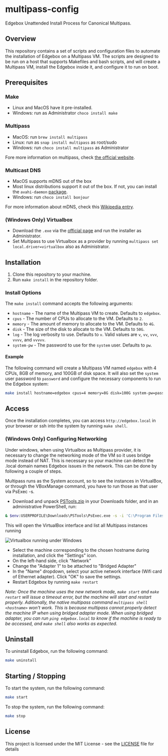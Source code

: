# multipass-config

Edgebox Unattended Install Process for Canonical Multipass.

## Overview

This repository contains a set of scripts and configuration files to automate the installation of Edgebox on a Multipass VM. The scripts are designed to be run on a host that supports Makefiles and bash scripts, and will create a Multipass VM, install the Edgebox inside it, and configure it to run on boot.

## Prerequisites

### Make

* Linux and MacOS have it pre-installed.
* Windows: run as Administrator `choco install make`

### Multipass

* MacOS: run `brew install multipass`
* Linux: run as `snap install multipass` as root/sudo
* Windows: run `choco install multipass` as Administrator

Fore more information on multipass, check [the official website](https://multipass.run/).

### Multicast DNS

* MacOS supports mDNS out of the box
* Most linux distributions support it out of the box. If not, you can install the `avahi-daemon` [package](https://avahi.org/).
* Windows: run `choco install bonjour`

For more information about mDNS, check this [Wikipedia entry](https://en.wikipedia.org/wiki/Multicast_DNS).

### (Windows Only) Virtualbox

* Download the `.exe` via the [official page](https://www.virtualbox.org/wiki/Downloads) and run the installer as Administrator.
* Set Multipass to use Virtualbox as a provider by running `multipass set local.driver=virtualbox` also as Administrator.

## Installation

1. Clone this repository to your machine.
2. Run `make install` in the repository folder.

### Install Options

The `make install` command accepts the following arguments:

* `hostname` - The name of the Multipass VM to create. Defaults to `edgebox`.
* `cpus` - The number of CPUs to allocate to the VM. Defaults to `2`.
* `memory` - The amount of memory to allocate to the VM. Defaults to `4G`.
* `disk` - The size of the disk to allocate to the VM. Defaults to `50G`.
* `log` - The log verbosity to use. Defaults to `v`. Valid values are `v`, `vv`, `vvv`, `vvvv`, and `vvvvv`.
* `system-pw` - The password to use for the `system` user. Defaults to `pw`.

#### Example

The following command will create a Multipass VM named `edgebox` with 4 CPUs, 8GB of memory, and 100GB of disk space. It will also set the `system` user password to `password` and configure the necessary components to run the Edgebox system:

```bash
make install hostname=edgebox cpus=4 memory=8G disk=100G system-pw=password
```

## Access

Once the installation completes, you can access `http://edgebox.local` in your browser or ssh into the system by running `make shell`.

### (Windows Only) Configuring Networking

Under windows, when using Virtualbox as Multipass provider, it is necessary to change the networking mode of the VM so it uses bridge mode instead of NAT. This is necessary so your machine can detect the .local domain names Edgebox issues in the network. This can be done by following a couple of steps.

Multipass runs as the System account, so to see the instances in VirtualBox, or through the VBoxManage command, you have to run those as that user via PsExec -s. 

* Download and unpack [PSTools.zip](https://download.sysinternals.com/files/PSTools.zip) in your Downloads folder, and in an administrative PowerShell, run:

```bash
& $env:USERPROFILE\Downloads\PSTools\PsExec.exe -s -i 'C:\Program Files\Oracle\VirtualBox\VirtualBox.exe
```

This will open the VirtualBox interface and list all Multipass instances running

![Virtualbox running under Windows](https://ubuntucommunity.s3.dualstack.us-east-2.amazonaws.com/optimized/2X/e/edce2443fef2f4b99784d6a87273f26a885d32a3_2_690x445.png)

* Select the machine corresponding to the chosen hostname during installation, and click the "Settings" icon.
* On the left-hand side, click "Network"
* Change the "Adapter 1" to be attached to "Bridged Adapter"
* In the "Name" dropdown, select your active network interface (Wifi card of Ethernet adapter). Click "OK" to save the settings.
* Restart Edgebox by running `make restart`

_Note: Once the machine uses the new network mode, `make start` and `make restart` will issue a timeout error, but the machine will start and restart properly. Aditionally, the native multipass command `multipass shell <hostname>` won't work. This is because multipass cannot properly detect the machine IP when using bridged adapter mode. When using bridged adapter, you can run `ping edgebox.local` to know if the machine is ready to be accessed, and `make shell` also works as expected._

## Uninstall

To uninstall Edgebox, run the following command:

```bash
make uninstall
```

## Starting / Stopping

To start the system, run the following command:

```bash
make start
```

To stop the system, run the following command:

```bash
make stop
```

## License

This project is licensed under the MIT License - see the [LICENSE](LICENSE) file for details
